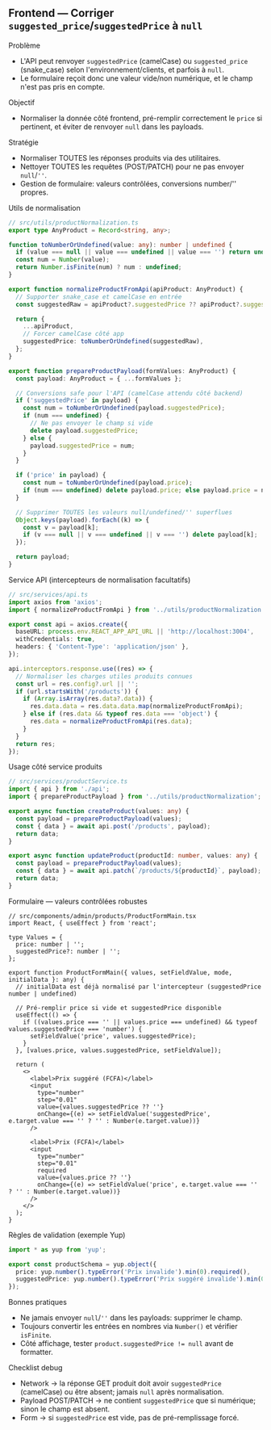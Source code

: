 ## Frontend — Corriger `suggested_price`/`suggestedPrice` à `null`

Problème
- L'API peut renvoyer `suggestedPrice` (camelCase) ou `suggested_price` (snake_case) selon l'environnement/clients, et parfois à `null`.
- Le formulaire reçoit donc une valeur vide/non numérique, et le champ n'est pas pris en compte.

Objectif
- Normaliser la donnée côté frontend, pré-remplir correctement le `price` si pertinent, et éviter de renvoyer `null` dans les payloads.

Stratégie
- Normaliser TOUTES les réponses produits via des utilitaires.
- Nettoyer TOUTES les requêtes (POST/PATCH) pour ne pas envoyer `null`/`''`.
- Gestion de formulaire: valeurs contrôlées, conversions number/'' propres.

Utils de normalisation
```ts
// src/utils/productNormalization.ts
export type AnyProduct = Record<string, any>;

function toNumberOrUndefined(value: any): number | undefined {
  if (value === null || value === undefined || value === '') return undefined;
  const num = Number(value);
  return Number.isFinite(num) ? num : undefined;
}

export function normalizeProductFromApi(apiProduct: AnyProduct) {
  // Supporter snake_case et camelCase en entrée
  const suggestedRaw = apiProduct?.suggestedPrice ?? apiProduct?.suggested_price ?? null;

  return {
    ...apiProduct,
    // Forcer camelCase côté app
    suggestedPrice: toNumberOrUndefined(suggestedRaw),
  };
}

export function prepareProductPayload(formValues: AnyProduct) {
  const payload: AnyProduct = { ...formValues };

  // Conversions safe pour l'API (camelCase attendu côté backend)
  if ('suggestedPrice' in payload) {
    const num = toNumberOrUndefined(payload.suggestedPrice);
    if (num === undefined) {
      // Ne pas envoyer le champ si vide
      delete payload.suggestedPrice;
    } else {
      payload.suggestedPrice = num;
    }
  }

  if ('price' in payload) {
    const num = toNumberOrUndefined(payload.price);
    if (num === undefined) delete payload.price; else payload.price = num;
  }

  // Supprimer TOUTES les valeurs null/undefined/'' superflues
  Object.keys(payload).forEach((k) => {
    const v = payload[k];
    if (v === null || v === undefined || v === '') delete payload[k];
  });

  return payload;
}
```

Service API (intercepteurs de normalisation facultatifs)
```ts
// src/services/api.ts
import axios from 'axios';
import { normalizeProductFromApi } from '../utils/productNormalization';

export const api = axios.create({
  baseURL: process.env.REACT_APP_API_URL || 'http://localhost:3004',
  withCredentials: true,
  headers: { 'Content-Type': 'application/json' },
});

api.interceptors.response.use((res) => {
  // Normaliser les charges utiles produits connues
  const url = res.config?.url || '';
  if (url.startsWith('/products')) {
    if (Array.isArray(res.data?.data)) {
      res.data.data = res.data.data.map(normalizeProductFromApi);
    } else if (res.data && typeof res.data === 'object') {
      res.data = normalizeProductFromApi(res.data);
    }
  }
  return res;
});
```

Usage côté service produits
```ts
// src/services/productService.ts
import { api } from './api';
import { prepareProductPayload } from '../utils/productNormalization';

export async function createProduct(values: any) {
  const payload = prepareProductPayload(values);
  const { data } = await api.post('/products', payload);
  return data;
}

export async function updateProduct(productId: number, values: any) {
  const payload = prepareProductPayload(values);
  const { data } = await api.patch(`/products/${productId}`, payload);
  return data;
}
```

Formulaire — valeurs contrôlées robustes
```tsx
// src/components/admin/products/ProductFormMain.tsx
import React, { useEffect } from 'react';

type Values = {
  price: number | '';
  suggestedPrice?: number | '';
};

export function ProductFormMain({ values, setFieldValue, mode, initialData }: any) {
  // initialData est déjà normalisé par l'intercepteur (suggestedPrice number | undefined)

  // Pré-remplir price si vide et suggestedPrice disponible
  useEffect(() => {
    if ((values.price === '' || values.price === undefined) && typeof values.suggestedPrice === 'number') {
      setFieldValue('price', values.suggestedPrice);
    }
  }, [values.price, values.suggestedPrice, setFieldValue]);

  return (
    <>
      <label>Prix suggéré (FCFA)</label>
      <input
        type="number"
        step="0.01"
        value={values.suggestedPrice ?? ''}
        onChange={(e) => setFieldValue('suggestedPrice', e.target.value === '' ? '' : Number(e.target.value))}
      />

      <label>Prix (FCFA)</label>
      <input
        type="number"
        step="0.01"
        required
        value={values.price ?? ''}
        onChange={(e) => setFieldValue('price', e.target.value === '' ? '' : Number(e.target.value))}
      />
    </>
  );
}
```

Règles de validation (exemple Yup)
```ts
import * as yup from 'yup';

export const productSchema = yup.object({
  price: yup.number().typeError('Prix invalide').min(0).required(),
  suggestedPrice: yup.number().typeError('Prix suggéré invalide').min(0).nullable().notRequired(),
});
```

Bonnes pratiques
- Ne jamais envoyer `null`/`''` dans les payloads: supprimer le champ.
- Toujours convertir les entrées en nombres via `Number()` et vérifier `isFinite`.
- Côté affichage, tester `product.suggestedPrice != null` avant de formatter.

Checklist debug
- Network → la réponse GET produit doit avoir `suggestedPrice` (camelCase) ou être absent; jamais `null` après normalisation.
- Payload POST/PATCH → ne contient `suggestedPrice` que si numérique; sinon le champ est absent.
- Form → si `suggestedPrice` est vide, pas de pré-remplissage forcé.


